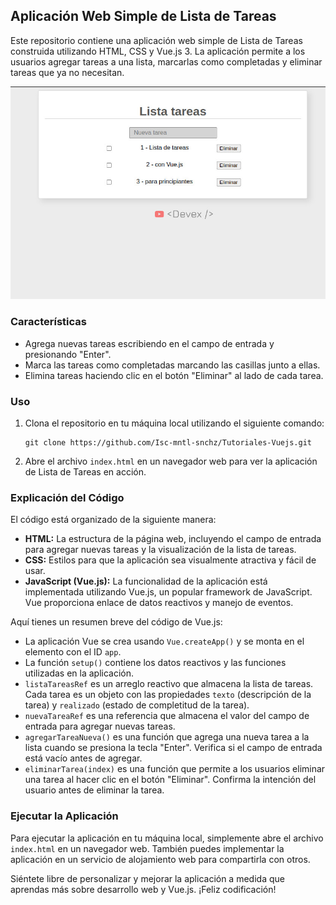 ## Aplicación Web Simple de Lista de Tareas

Este repositorio contiene una aplicación web simple de Lista de Tareas construida utilizando HTML, CSS y Vue.js 3. La aplicación permite a los usuarios agregar tareas a una lista, marcarlas como completadas y eliminar tareas que ya no necesitan.

![Lista Tareas](miniatura.jpg)

### Características

- Agrega nuevas tareas escribiendo en el campo de entrada y presionando "Enter".
- Marca las tareas como completadas marcando las casillas junto a ellas.
- Elimina tareas haciendo clic en el botón "Eliminar" al lado de cada tarea.

### Uso

1. Clona el repositorio en tu máquina local utilizando el siguiente comando:

   ```
   git clone https://github.com/Isc-mntl-snchz/Tutoriales-Vuejs.git
   ```

2. Abre el archivo `index.html` en un navegador web para ver la aplicación de Lista de Tareas en acción.

### Explicación del Código

El código está organizado de la siguiente manera:

- **HTML:** La estructura de la página web, incluyendo el campo de entrada para agregar nuevas tareas y la visualización de la lista de tareas.
- **CSS:** Estilos para que la aplicación sea visualmente atractiva y fácil de usar.
- **JavaScript (Vue.js):** La funcionalidad de la aplicación está implementada utilizando Vue.js, un popular framework de JavaScript. Vue proporciona enlace de datos reactivos y manejo de eventos.

Aquí tienes un resumen breve del código de Vue.js:

- La aplicación Vue se crea usando `Vue.createApp()` y se monta en el elemento con el ID `app`.
- La función `setup()` contiene los datos reactivos y las funciones utilizadas en la aplicación.
- `listaTareasRef` es un arreglo reactivo que almacena la lista de tareas. Cada tarea es un objeto con las propiedades `texto` (descripción de la tarea) y `realizado` (estado de completitud de la tarea).
- `nuevaTareaRef` es una referencia que almacena el valor del campo de entrada para agregar nuevas tareas.
- `agregarTareaNueva()` es una función que agrega una nueva tarea a la lista cuando se presiona la tecla "Enter". Verifica si el campo de entrada está vacío antes de agregar.
- `eliminarTarea(index)` es una función que permite a los usuarios eliminar una tarea al hacer clic en el botón "Eliminar". Confirma la intención del usuario antes de eliminar la tarea.

### Ejecutar la Aplicación

Para ejecutar la aplicación en tu máquina local, simplemente abre el archivo `index.html` en un navegador web. También puedes implementar la aplicación en un servicio de alojamiento web para compartirla con otros.

Siéntete libre de personalizar y mejorar la aplicación a medida que aprendas más sobre desarrollo web y Vue.js. ¡Feliz codificación!
